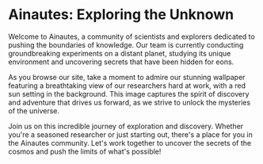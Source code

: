 <!--
Write me markdown content of website with wallpaper:

"A group of Ainautes conducting experiments on a distant planet, with a red sun setting behind them."

The header of the page should not be copy of the text but rather a real content of the website which is using this wallpaper.
-->

<!--font:Poppins-->

# Ainautes: Exploring the Unknown

Welcome to Ainautes, a community of scientists and explorers dedicated to pushing the boundaries of knowledge. Our team is currently conducting groundbreaking experiments on a distant planet, studying its unique environment and uncovering secrets that have been hidden for eons.

As you browse our site, take a moment to admire our stunning wallpaper featuring a breathtaking view of our researchers hard at work, with a red sun setting in the background. This image captures the spirit of discovery and adventure that drives us forward, as we strive to unlock the mysteries of the universe.

Join us on this incredible journey of exploration and discovery. Whether you're a seasoned researcher or just starting out, there's a place for you in the Ainautes community. Let's work together to uncover the secrets of the cosmos and push the limits of what's possible!
